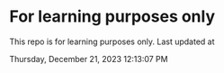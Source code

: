 # For learning purposes only
This repo is for learning purposes only.
Last updated at

Thursday, December 21, 2023 12:13:07 PM

